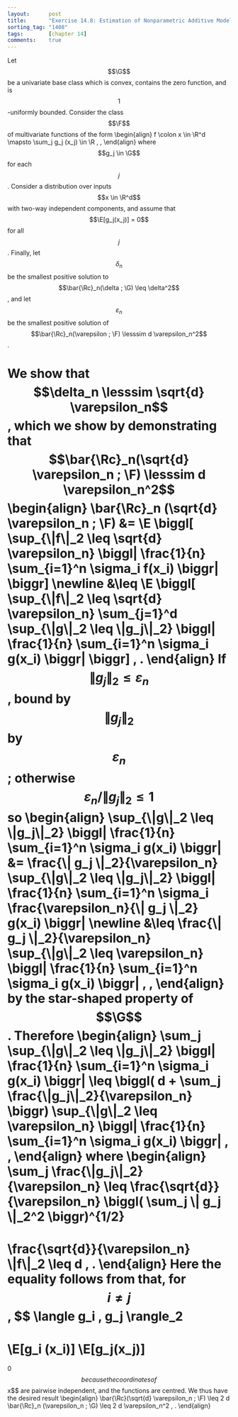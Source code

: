 ```yaml
---
layout:      post
title:       "Exercise 14.8: Estimation of Nonparametric Additive Models"
sorting_tag: "1408"
tags:        [chapter 14]
comments:    true
---
```


Let $$\G$$ be a univariate base class which is convex, contains the zero
function, and is $$1$$-uniformly bounded. Consider the class $$\F$$ of
multivariate functions of the form
\begin{align}
  f \colon x \in \R^d \mapsto \sum\_j g\_j (x\_j) \in \R
  \, ,
\end{align}
where $$g_j \in \G$$ for each $$j$$. Consider a distribution over inputs
$$x \in \R^d$$ with two-way independent components, and assume that
$$\E[g_j(x_j)] = 0$$ for all $$j$$. Finally, let $$\delta_n$$ be the smallest
positive solution to $$\bar{\Rc}_n(\delta ; \G) \leq \delta^2$$, and let
$$\varepsilon_n$$ be the smallest positive solution of
$$\bar{\Rc}_n(\varepsilon ; \F) \lesssim d \varepsilon_n^2$$.

We show that $$\delta_n \lesssim \sqrt{d} \varepsilon_n$$, which we show by
demonstrating that
$$\bar{\Rc}_n(\sqrt{d} \varepsilon_n ; \F) \lesssim d \varepsilon_n^2$$
\begin{align}
  \bar{\Rc}\_n (\sqrt{d} \varepsilon\_n ; \F)
  &=
  \E \biggl[
    \sup\_{\\|f\\|\_2 \leq \sqrt{d} \varepsilon\_n}
      \biggl|
        \frac{1}{n} \sum\_{i=1}^n \sigma\_i f(x\_i)
      \biggr|
  \biggr]
  \newline
  &\leq
  \E \biggl[
    \sup\_{\\|f\\|\_2 \leq \sqrt{d} \varepsilon\_n}
      \sum\_{j=1}^d
      \sup\_{\\|g\\|\_2 \leq \\|g\_j\\|\_2}
      \biggl|
        \frac{1}{n} \sum\_{i=1}^n \sigma\_i g(x\_i)
      \biggr|
  \biggr]
  \, .
\end{align}
If $$\| g_j \|_2 \leq \varepsilon_n$$, bound by $$\| g_j \|_2$$ by
$$\varepsilon_n$$; otherwise $$\varepsilon_n / \| g_j \|_2 \leq 1$$ so
\begin{align}
  \sup\_{\\|g\\|\_2 \leq \\|g\_j\\|\_2}
  \biggl|
    \frac{1}{n} \sum\_{i=1}^n \sigma\_i g(x\_i)
  \biggr|
  &=
  \frac{\\| g\_j \\|\_2}{\varepsilon\_n}
  \sup\_{\\|g\\|\_2 \leq \\|g\_j\\|\_2}
  \biggl|
    \frac{1}{n}
    \sum\_{i=1}^n
      \sigma\_i
      \frac{\varepsilon\_n}{\\| g\_j \\|\_2}
      g(x\_i)
  \biggr|
  \newline
  &\leq
  \frac{\\| g\_j \\|\_2}{\varepsilon\_n}
  \sup\_{\\|g\\|\_2 \leq \varepsilon\_n}
  \biggl|
    \frac{1}{n}
    \sum\_{i=1}^n
      \sigma\_i
      g(x\_i)
  \biggr|
  \, ,
\end{align}
by the star-shaped property of $$\G$$. Therefore
\begin{align}
  \sum\_j
  \sup\_{\\|g\\|\_2 \leq \\|g\_j\\|\_2}
  \biggl|
    \frac{1}{n} \sum\_{i=1}^n \sigma\_i g(x\_i)
  \biggr|
  \leq
  \biggl(
    d + \sum\_j \frac{\\|g\_j\\|\_2}{\varepsilon\_n}
  \biggr)
  \sup\_{\\|g\\|\_2 \leq \varepsilon\_n}
  \biggl|
    \frac{1}{n}
    \sum\_{i=1}^n
      \sigma\_i
      g(x\_i)
  \biggr|
  \, ,
\end{align}
where
\begin{align}
  \sum\_j \frac{\\|g\_j\\|\_2}{\varepsilon\_n}
  \leq
  \frac{\sqrt{d}}{\varepsilon\_n}
  \biggl( \sum\_j \\| g\_j \\|\_2^2 \biggr)^{1/2}
  =
  \frac{\sqrt{d}}{\varepsilon\_n} \\|f\\|\_2
  \leq
  d
  \, .
\end{align}
Here the equality follows from that, for $$i \neq j$$,
$$
  \langle g_i , g_j \rangle_2
  =
  \E[g_i (x_i)] \E[g_j(x_j)]
  =
  0
$$
because the coordinates of $$x$$ are pairwise independent, and the functions
are centred. We thus have the desired result
\begin{align}
  \bar{\Rc}(\sqrt{d} \varepsilon\_n ; \F)
  \leq
  2 d \bar{\Rc}\_n (\varepsilon\_n ; \G)
  \leq
  2 d \varepsilon\_n^2
  \, .
\end{align}
